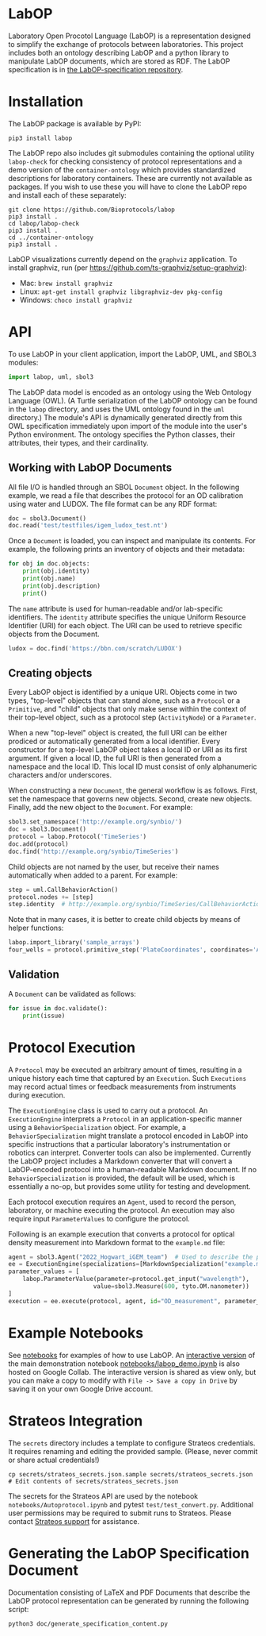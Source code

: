 # LabOP
Laboratory Open Procotol Language (LabOP) is a representation designed to simplify the exchange of protocols between laboratories. This project includes both an ontology describing LabOP and a python library to manipulate LabOP documents, which are stored as RDF.  The LabOP specification is in [the LabOP-specification repository](https://github.com/Bioprotocols/LabOP-specification).

# Installation

The LabOP package is available by PyPI:

```
pip3 install labop
```

The LabOP repo also includes git submodules containing the optional utility `labop-check` for checking consistency of protocol representations and a demo version of the `container-ontology` which provides standardized descriptions for laboratory containers.  These are currently not available as packages.  If you wish to use these you will have to clone the LabOP repo and install each of these separately:

```
git clone https://github.com/Bioprotocols/labop
pip3 install .
cd labop/labop-check
pip3 install .
cd ../container-ontology
pip3 install .
```

LabOP visualizations currently depend on the `graphviz` application. To install graphviz, run (per https://github.com/ts-graphviz/setup-graphviz):
* Mac: `brew install graphviz`
* Linux: `apt-get install graphviz libgraphviz-dev pkg-config`
* Windows: `choco install graphviz`

# API

To use LabOP in your client application, import the LabOP, UML, and SBOL3 modules:

```python
import labop, uml, sbol3
```

The LabOP data model is encoded as an ontology using the Web Ontology Language (OWL). (A Turtle serialization of the LabOP ontology can be found in the `labop` directory, and uses the UML ontology found in the `uml` directory.) The module's API is dynamically generated directly from this OWL specification immediately upon import of the module into the user's Python environment. The ontology specifies the Python classes, their attributes, their types, and their cardinality.

## Working with LabOP Documents

All file I/O is handled through an SBOL `Document` object. In the following example, we read a file that describes the protocol for an OD calibration using water and LUDOX. The file format can be any RDF format:

```python
doc = sbol3.Document()
doc.read('test/testfiles/igem_ludox_test.nt')
```

Once a `Document` is loaded, you can inspect and manipulate its contents. For example, the following prints an inventory of objects and their metadata:

```python
for obj in doc.objects:
    print(obj.identity)
    print(obj.name)
    print(obj.description)
    print()
```

The `name` attribute is used for human-readable and/or lab-specific identifiers. The `identity` attribute specifies the unique Uniform Resource Identifier (URI) for each object. The URI can be used to retrieve specific objects from the Document.

```python
ludox = doc.find('https://bbn.com/scratch/LUDOX')
```

## Creating objects

Every LabOP object is identified by a unique URI. Objects come in two types, "top-level" objects that can stand alone, such as a `Protocol` or a `Primitive`, and "child" objects that only make sense within the context of their top-level object, such as a protocol step (`ActivityNode`) or a `Parameter`.

When a new "top-level" object is created, the full URI can be either prodiced or automatically generated from a local identifier. Every constructor for a top-level LabOP object takes a local ID or URI as its first argument. If given a local ID, the full URI is then generated from a namespace and the local ID. This local ID must consist of only alphanumeric characters and/or underscores.

When constructing a new `Document`, the general workflow is as follows. First, set the namespace that governs new objects. Second, create new objects. Finally, add the new object to the `Document`.  For example:

```python
sbol3.set_namespace('http://example.org/synbio/')
doc = sbol3.Document()
protocol = labop.Protocol('TimeSeries')
doc.add(protocol)
doc.find('http://example.org/synbio/TimeSeries')
```

Child objects are not named by the user, but receive their names automatically when added to a parent. For example:

```python
step = uml.CallBehaviorAction()
protocol.nodes += [step]
step.identity  # http://example.org/synbio/TimeSeries/CallBehaviorAction1
```

Note that in many cases, it is better to create child objects by means of helper functions:

```python
labop.import_library('sample_arrays')
four_wells = protocol.primitive_step('PlateCoordinates', coordinates='A2:D2')  # Note: still needs source plate indicated
```

## Validation

A `Document` can be validated as follows:

```python
for issue in doc.validate():
    print(issue)
```

# Protocol Execution

A `Protocol` may be executed an arbitrary amount of times, resulting in a unique history each time that captured by an `Execution`.  Such `Executions` may record actual times or feedback measurements from instruments during execution.

The `ExecutionEngine` class is used to carry out a protocol. An `ExecutionEngine` interprets a `Protocol` in an application-specific manner using a `BehaviorSpecialization` object.  For example, a `BehaviorSpecialization` might translate a protocol encoded in LabOP into specific instructions that a particular laboratory's instrumentation or robotics can interpret.  Converter tools can also be implemented.  Currently the LabOP project includes a Markdown converter that will convert a LabOP-encoded protocol into a human-readable Markdown document. If no `BehaviorSpecialization` is provided, the default will be used, which is essentially a no-op, but provides some utility for testing and development.

Each protocol execution requires an `Agent`, used to record the person, laboratory, or machine executing the protocol.  An execution may also require input `ParameterValues` to configure the protocol.

Following is an example execution that converts a protocol for optical density measurement into Markdown format to the `example.md` file:

```python
agent = sbol3.Agent("2022_Hogwart_iGEM_team")  # Used to describe the person or machine executing the protocol
ee = ExecutionEngine(specializations=[MarkdownSpecialization("example.md")])
parameter_values = [
    labop.ParameterValue(parameter=protocol.get_input("wavelength"),
                        value=sbol3.Measure(600, tyto.OM.nanometer))
]
execution = ee.execute(protocol, agent, id="OD_measurement", parameter_values=parameter_values)
```

# Example Notebooks

See [notebooks](https://github.com/Bioprotocols/labop/tree/main/notebooks) for examples of how to use LabOP.  An [interactive version](https://colab.research.google.com/drive/1WPvQ0REjHMEsginxXMj1ewqfFHZqSyM8?usp=sharing) of the main demonstration notebook [notebooks/labop_demo.ipynb](https://github.com/Bioprotocols/labop/tree/main/notebooks/labop_demo.ipynb) is also hosted on Google Collab.   The interactive version is shared as view only, but you can make a copy to modify with `File -> Save a copy in Drive` by saving it on your own Google Drive account.

# Strateos Integration
The `secrets` directory includes a template to configure Strateos credentials.  It requires renaming and editing the provided sample. (Please, never commit or share actual credentials!)
```
cp secrets/strateos_secrets.json.sample secrets/strateos_secrets.json
# Edit contents of secrets/strateos_secrets.json
```
The secrets for the Strateos API are used by the notebook `notebooks/Autoprotocol.ipynb` and pytest `test/test_convert.py`.  Additional user permissions may be required to submit runs to Strateos.  Please contact [Strateos support](https://strateos.com/contact-us/) for assistance.

# Generating the LabOP Specification Document

Documentation consisting of LaTeX and PDF Documents that describe the LabOP protocol representation can be generated by running the following script:

```
python3 doc/generate_specification_content.py
```
